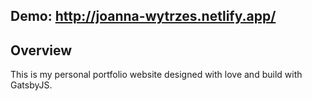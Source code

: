 ## Demo: http://joanna-wytrzes.netlify.app/

## Overview

This is my personal portfolio website designed with love and build with GatsbyJS.

